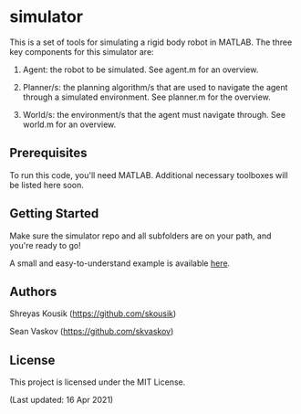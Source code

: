 # simulator

This is a set of tools for simulating a rigid body robot in MATLAB. The three key components for this simulator are:

1) Agent: the robot to be simulated. See agent.m for an overview.

2) Planner/s: the planning algorithm/s that are used to navigate the agent through a simulated environment. See planner.m for the overview.

3) World/s: the environment/s that the agent must navigate through. See world.m for an overview.

## Prerequisites

To run this code, you'll need MATLAB. Additional necessary toolboxes will be listed here soon.

## Getting Started

Make sure the simulator repo and all subfolders are on your path, and you're ready to go!

A small and easy-to-understand example is available [here](https://github.com/ramvasudevan/RTD/blob/master/examples/online_trajectory_planning/segway/online_planning_example_1.m).



## Authors

Shreyas Kousik (https://github.com/skousik)

Sean Vaskov (https://github.com/skvaskov)

## License

This project is licensed under the MIT License.

(Last updated: 16 Apr 2021)

